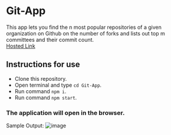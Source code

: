 # Git-App
This app lets you find the n most popular repositories of a given organization on Github on the number of forks and lists out top m committees and their commit count.
<br />
[Hosted Link](https://git-app-57e14.web.app/)
<br />
<h2>Instructions for use </h2>

- Clone this repository.
- Open terminal and type ` cd Git-App `.
- Run command `npm i`.
- Run command `npm start`.

### The application will open in the browser.
Sample Output:
![image](https://user-images.githubusercontent.com/72250554/98367113-17e61700-205b-11eb-9a37-d9ecafb3b76d.png)
